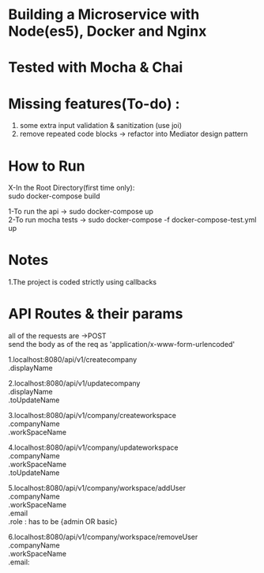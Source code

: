 # Building a Microservice with Node(es5), Docker and Nginx 
# Tested with Mocha & Chai

# Missing features(To-do) :
1. some extra input validation & sanitization (use joi)
2. remove repeated code blocks -> refactor into Mediator design pattern

# How to Run
 X-In the Root Directory(first time only): <br/>
 sudo docker-compose build<br/>
 
 1-To run the api -> sudo docker-compose up<br/>
 2-To run mocha tests -> sudo docker-compose -f docker-compose-test.yml up<br/>

# Notes
1.The project is coded strictly using callbacks

# API Routes & their params 
   all of the requests are ->POST <br />
  send  the body as of the req as 'application/x-www-form-urlencoded'<br />
  
1.localhost:8080/api/v1/createcompany<br />
  .displayName<br />
  
2.localhost:8080/api/v1/updatecompany<br />
    .displayName<br />
    .toUpdateName<br />


3.localhost:8080/api/v1/company/createworkspace<br />
    .companyName<br />
    .workSpaceName<br />

4.localhost:8080/api/v1/company/updateworkspace<br />
    .companyName<br />
    .workSpaceName<br />
    .toUpdateName<br />

5.localhost:8080/api/v1/company/workspace/addUser<br />
   .companyName<br />
   .workSpaceName<br />
   .email<br />
   .role  : has to be {admin OR basic}<br />
   
6.localhost:8080/api/v1/company/workspace/removeUser<br />
    .companyName<br />
    .workSpaceName<br />
    .email:


